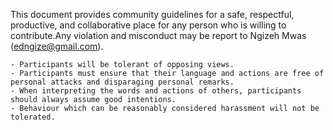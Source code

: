 This document provides community guidelines for a safe, respectful, productive, and collaborative place for any person who is willing to contribute.Any violation and misconduct may be report to Ngizeh Mwas (edngize@gmail.com).

    - Participants will be tolerant of opposing views.
    - Participants must ensure that their language and actions are free of personal attacks and disparaging personal remarks.
    - When interpreting the words and actions of others, participants should always assume good intentions.
    - Behaviour which can be reasonably considered harassment will not be tolerated.
